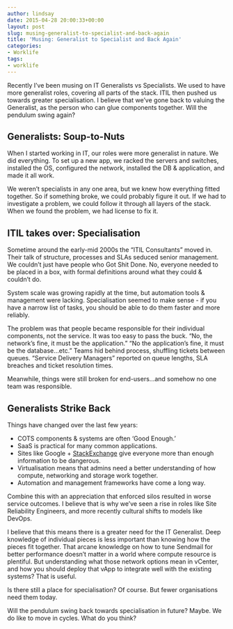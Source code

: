 ```yaml
---
author: lindsay
date: 2015-04-28 20:00:33+00:00
layout: post
slug: musing-generalist-to-specialist-and-back-again
title: 'Musing: Generalist to Specialist and Back Again'
categories:
- Worklife
tags:
- worklife
---
```


Recently I’ve been musing on IT Generalists vs Specialists. We used to have more generalist roles, covering all parts of the stack. ITIL then pushed us towards greater specialisation. I believe that we’ve gone back to valuing the Generalist, as the person who can glue components together. Will the pendulum swing again?

## Generalists: Soup-to-Nuts

When I started working in IT, our roles were more generalist in nature. We did everything. To set up a new app, we racked the servers and switches, installed the OS, configured the network, installed the DB & application, and made it all work.

We weren’t specialists in any one area, but we knew how everything fitted together. So if something broke, we could probably figure it out. If we had to investigate a problem, we could follow it through all layers of the stack. When we found the problem, we had license to fix it.

## ITIL takes over: Specialisation

Sometime around the early-mid 2000s the “ITIL Consultants” moved in. Their talk of structure, processes and SLAs seduced senior management. We couldn’t just have people who Got Shit Done. No, everyone needed to be placed in a box, with formal definitions around what they could & couldn’t do.

System scale was growing rapidly at the time, but automation tools & management were lacking. Specialisation seemed to make sense - if you have a narrow list of tasks, you should be able to do them faster and more reliably.

The problem was that people became responsible for their individual components, not the service. It was too easy to pass the buck. “No, the network’s fine, it must be the application.” “No the application’s fine, it must be the database…etc.” Teams hid behind process, shuffling tickets between queues. “Service Delivery Managers” reported on queue lengths, SLA breaches and ticket resolution times.

Meanwhile, things were still broken for end-users…and somehow no one team was responsible.

## Generalists Strike Back

Things have changed over the last few years:

* COTS components & systems are often ‘Good Enough.’
* SaaS is practical for many common applications.
* Sites like Google + [StackExchange](http://stackexchange.com) give everyone more than enough information to be dangerous.
* Virtualisation means that admins need a better understanding of how compute, networking and storage work together.
* Automation and management frameworks have come a long way.

Combine this with an appreciation that enforced silos resulted in worse service outcomes. I believe that is why we’ve seen a rise in roles like Site Reliability Engineers, and more recently cultural shifts to models like DevOps.

I believe that this means there is a greater need for the IT Generalist. Deep knowledge of individual pieces is less important than knowing how the pieces fit together. That arcane knowledge on how to tune Sendmail for better performance doesn’t matter in a world where compute resource is plentiful. But understanding what those network options mean in vCenter, and how you should deploy that vApp to integrate well with the existing systems? That is useful.

Is there still a place for specialisation? Of course. But fewer organisations need them today.

Will the pendulum swing back towards specialisation in future? Maybe. We do like to move in cycles. What do you think?
